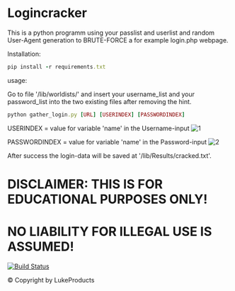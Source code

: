 
# Logincracker

This is a python programm using your passlist and userlist and random User-Agent generation to BRUTE-FORCE a for example login.php webpage.

Installation:
```ruby
pip install -r requirements.txt
```
usage:

Go to file '/lib/worldists/' and insert your username_list and your password_list into the two existing files after removing the hint.

```ruby
python gather_login.py [URL] [USERINDEX] [PASSWORDINDEX]
```

USERINDEX = value for variable 'name' in the Username-input
![1](https://user-images.githubusercontent.com/73026669/111144931-00c6b100-8588-11eb-88e0-9c701d3eae43.PNG)



PASSWORDINDEX = value for variable 'name' in the Password-input
![2](https://user-images.githubusercontent.com/73026669/111144934-015f4780-8588-11eb-9ffd-76f1a9ff2b2e.png)

After success the login-data will be saved at '/lib/Results/cracked.txt'.

# DISCLAIMER: THIS IS FOR EDUCATIONAL PURPOSES ONLY! 
# NO LIABILITY FOR ILLEGAL USE IS ASSUMED!

[![Build Status](https://user-images.githubusercontent.com/73026669/110617122-9c75ad00-8195-11eb-9ba5-422356072776.png)](https://github.com/LukeProducts)

© Copyright by LukeProducts





